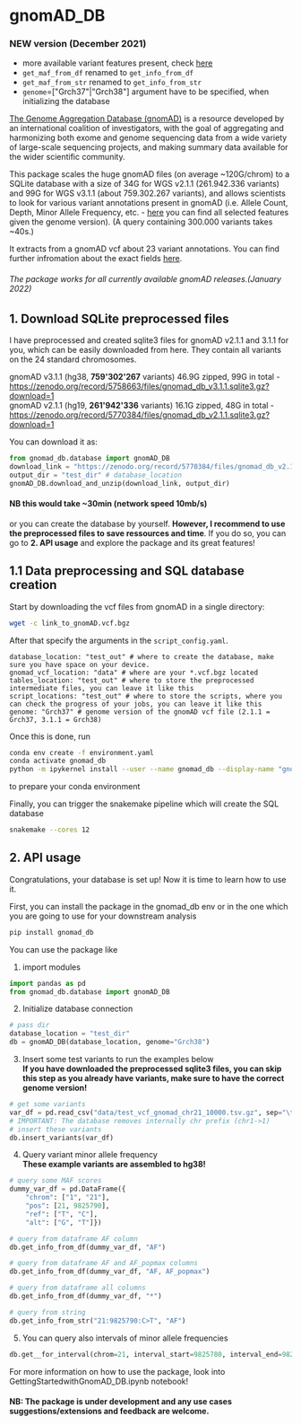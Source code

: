 # gnomAD_DB

### NEW version (December 2021)
- more available variant features present, check [here](https://github.com/KalinNonchev/gnomAD_DB/blob/master/gnomad_db/pkgdata/gnomad_columns.yaml)
- `get_maf_from_df` renamed to `get_info_from_df`
- `get_maf_from_str` renamed to `get_info_from_str`
- `genome`=["Grch37"|"Grch38"] argument have to be specified, when initializing the database


[The Genome Aggregation Database (gnomAD)](https://gnomad.broadinstitute.org) is a resource developed by an international coalition of investigators, with the goal of aggregating and harmonizing both exome and genome sequencing data from a wide variety of large-scale sequencing projects, and making summary data available for the wider scientific community.

This package scales the huge gnomAD files (on average ~120G/chrom) to a SQLite database with a size of 34G for WGS v2.1.1 (261.942.336 variants) and 99G for WGS v3.1.1 (about 759.302.267 variants), and allows scientists to look for various variant annotations present in gnomAD (i.e. Allele Count, Depth, Minor Allele Frequency, etc. - [here](https://github.com/KalinNonchev/gnomAD_DB/blob/master/gnomad_db/pkgdata/gnomad_columns.yaml) you can find all selected features given the genome version). (A query containing 300.000 variants takes ~40s.)

It extracts from a gnomAD vcf about 23 variant annotations. You can find further infromation about the exact fields [here](https://github.com/KalinNonchev/gnomAD_DB/blob/master/gnomad_db/pkgdata/gnomad_columns.yaml). 

###### The package works for all currently available gnomAD releases.(January 2022) 

## 1. Download SQLite preprocessed files

I have preprocessed and created sqlite3 files for gnomAD v2.1.1 and 3.1.1 for you, which can be easily downloaded from here. They contain all variants on the 24 standard chromosomes.

gnomAD v3.1.1 (hg38, **759'302'267** variants) 46.9G zipped, 99G in total - https://zenodo.org/record/5758663/files/gnomad_db_v3.1.1.sqlite3.gz?download=1 \
gnomAD v2.1.1 (hg19, **261'942'336** variants) 16.1G zipped, 48G in total - https://zenodo.org/record/5770384/files/gnomad_db_v2.1.1.sqlite3.gz?download=1

You can download it as:

```python
from gnomad_db.database import gnomAD_DB
download_link = "https://zenodo.org/record/5770384/files/gnomad_db_v2.1.1.sqlite3.gz?download=1"
output_dir = "test_dir" # database_location
gnomAD_DB.download_and_unzip(download_link, output_dir)
```
#### NB this would take ~30min (network speed 10mb/s)


or you can create the database by yourself. **However, I recommend to use the preprocessed files to save ressources and time**. If you do so, you can go to **2. API usage** and explore the package and its great features!

## 1.1 Data preprocessing and SQL database creation

Start by downloading the vcf files from gnomAD in a single directory:

```bash
wget -c link_to_gnomAD.vcf.bgz
```

After that specify the arguments in the ```script_config.yaml```.
```
database_location: "test_out" # where to create the database, make sure you have space on your device.
gnomad_vcf_location: "data" # where are your *.vcf.bgz located
tables_location: "test_out" # where to store the preprocessed intermediate files, you can leave it like this 
script_locations: "test_out" # where to store the scripts, where you can check the progress of your jobs, you can leave it like this
genome: "Grch37" # genome version of the gnomAD vcf file (2.1.1 = Grch37, 3.1.1 = Grch38)
```

Once this is done, run
```bash
conda env create -f environment.yaml
conda activate gnomad_db
python -m ipykernel install --user --name gnomad_db --display-name "gnomad_db"
```
to prepare your conda environment

Finally, you can trigger the snakemake pipeline which will create the SQL database
```bash
snakemake --cores 12
```

## 2. API usage

Congratulations, your database is set up! Now it is time to learn how to use it.

First, you can install the package in the gnomad_db env or in the one which you are going to use for your downstream analysis
```bash
pip install gnomad_db
```

You can use the package like

1. import modules
```python
import pandas as pd
from gnomad_db.database import gnomAD_DB
```

2. Initialize database connection
```python
# pass dir
database_location = "test_dir"
db = gnomAD_DB(database_location, genome="Grch38")
```

3. Insert some test variants to run the examples below \
**If you have downloaded the preprocessed sqlite3 files, you can skip this step as you already have variants, make sure to have the correct genome version!**
```python
# get some variants
var_df = pd.read_csv("data/test_vcf_gnomad_chr21_10000.tsv.gz", sep="\t", names=db.columns, index_col=False)
# IMPORTANT: The database removes internally chr prefix (chr1->1)
# insert these variants
db.insert_variants(var_df)
```

4. Query variant minor allele frequency \
**These example variants are assembled to hg38!**
```python
# query some MAF scores
dummy_var_df = pd.DataFrame({
    "chrom": ["1", "21"], 
    "pos": [21, 9825790], 
    "ref": ["T", "C"], 
    "alt": ["G", "T"]})

# query from dataframe AF column
db.get_info_from_df(dummy_var_df, "AF")

# query from dataframe AF and AF_popmax columns
db.get_info_from_df(dummy_var_df, "AF, AF_popmax")

# query from dataframe all columns
db.get_info_from_df(dummy_var_df, "*")

# query from string
db.get_info_from_str("21:9825790:C>T", "AF")
```

5. You can query also intervals of minor allele frequencies
```python
db.get__for_interval(chrom=21, interval_start=9825780, interval_end=9825799, query="AF")
```

For more information on how to use the package, look into GettingStartedwithGnomAD_DB.ipynb notebook!

#### NB: The package is under development and any use cases suggestions/extensions and feedback are welcome.
